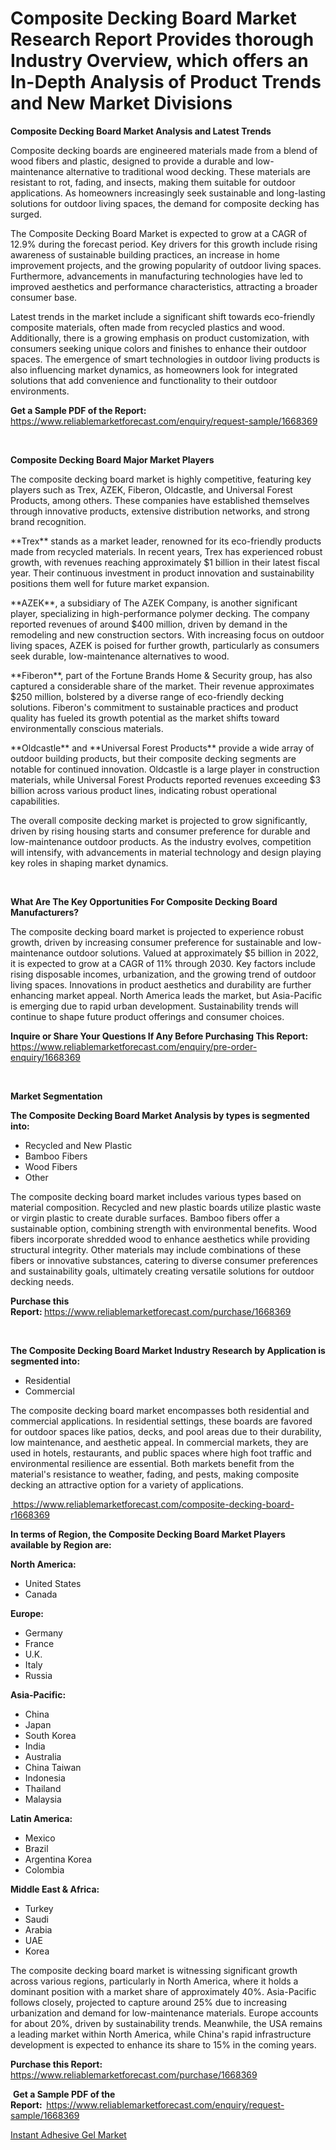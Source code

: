 <p><h1>Composite Decking Board Market Research Report Provides thorough Industry Overview, which offers an In-Depth Analysis of Product Trends and New Market Divisions</h1></p><p><strong>Composite Decking Board Market Analysis and Latest Trends</strong></p>
<p><p>Composite decking boards are engineered materials made from a blend of wood fibers and plastic, designed to provide a durable and low-maintenance alternative to traditional wood decking. These materials are resistant to rot, fading, and insects, making them suitable for outdoor applications. As homeowners increasingly seek sustainable and long-lasting solutions for outdoor living spaces, the demand for composite decking has surged.</p><p>The Composite Decking Board Market is expected to grow at a CAGR of 12.9% during the forecast period. Key drivers for this growth include rising awareness of sustainable building practices, an increase in home improvement projects, and the growing popularity of outdoor living spaces. Furthermore, advancements in manufacturing technologies have led to improved aesthetics and performance characteristics, attracting a broader consumer base.</p><p>Latest trends in the market include a significant shift towards eco-friendly composite materials, often made from recycled plastics and wood. Additionally, there is a growing emphasis on product customization, with consumers seeking unique colors and finishes to enhance their outdoor spaces. The emergence of smart technologies in outdoor living products is also influencing market dynamics, as homeowners look for integrated solutions that add convenience and functionality to their outdoor environments.</p></p>
<p><strong>Get a Sample PDF of the Report:&nbsp;</strong> <a href="https://www.reliablemarketforecast.com/enquiry/request-sample/1668369?utm_campaign=2603&utm_medium=2&utm_source=Github&utm_content=ia&utm_term=06032025&utm_id=composite-decking-board">https://www.reliablemarketforecast.com/enquiry/request-sample/1668369</a></p>
<p>&nbsp;</p>
<p><strong>Composite Decking Board Major Market Players</strong></p>
<p><p>The composite decking board market is highly competitive, featuring key players such as Trex, AZEK, Fiberon, Oldcastle, and Universal Forest Products, among others. These companies have established themselves through innovative products, extensive distribution networks, and strong brand recognition.</p><p>**Trex** stands as a market leader, renowned for its eco-friendly products made from recycled materials. In recent years, Trex has experienced robust growth, with revenues reaching approximately $1 billion in their latest fiscal year. Their continuous investment in product innovation and sustainability positions them well for future market expansion.</p><p>**AZEK**, a subsidiary of The AZEK Company, is another significant player, specializing in high-performance polymer decking. The company reported revenues of around $400 million, driven by demand in the remodeling and new construction sectors. With increasing focus on outdoor living spaces, AZEK is poised for further growth, particularly as consumers seek durable, low-maintenance alternatives to wood.</p><p>**Fiberon**, part of the Fortune Brands Home & Security group, has also captured a considerable share of the market. Their revenue approximates $250 million, bolstered by a diverse range of eco-friendly decking solutions. Fiberon's commitment to sustainable practices and product quality has fueled its growth potential as the market shifts toward environmentally conscious materials.</p><p>**Oldcastle** and **Universal Forest Products** provide a wide array of outdoor building products, but their composite decking segments are notable for continued innovation. Oldcastle is a large player in construction materials, while Universal Forest Products reported revenues exceeding $3 billion across various product lines, indicating robust operational capabilities.</p><p>The overall composite decking market is projected to grow significantly, driven by rising housing starts and consumer preference for durable and low-maintenance outdoor products. As the industry evolves, competition will intensify, with advancements in material technology and design playing key roles in shaping market dynamics.</p></p>
<p>&nbsp;</p>
<p><strong>What Are The Key Opportunities For Composite Decking Board Manufacturers?</strong></p>
<p><p>The composite decking board market is projected to experience robust growth, driven by increasing consumer preference for sustainable and low-maintenance outdoor solutions. Valued at approximately $5 billion in 2022, it is expected to grow at a CAGR of 11% through 2030. Key factors include rising disposable incomes, urbanization, and the growing trend of outdoor living spaces. Innovations in product aesthetics and durability are further enhancing market appeal. North America leads the market, but Asia-Pacific is emerging due to rapid urban development. Sustainability trends will continue to shape future product offerings and consumer choices.</p></p>
<p><strong>Inquire or Share Your Questions If Any Before Purchasing This Report:</strong> <a href="https://www.reliablemarketforecast.com/enquiry/pre-order-enquiry/1668369?utm_campaign=2603&utm_medium=2&utm_source=Github&utm_content=ia&utm_term=06032025&utm_id=composite-decking-board">https://www.reliablemarketforecast.com/enquiry/pre-order-enquiry/1668369</a></p>
<p>&nbsp;</p>
<p><strong>Market Segmentation</strong></p>
<p><strong>The Composite Decking Board Market Analysis by types is segmented into:</strong></p>
<p><ul><li>Recycled and New Plastic</li><li>Bamboo Fibers</li><li>Wood Fibers</li><li>Other</li></ul></p>
<p><p>The composite decking board market includes various types based on material composition. Recycled and new plastic boards utilize plastic waste or virgin plastic to create durable surfaces. Bamboo fibers offer a sustainable option, combining strength with environmental benefits. Wood fibers incorporate shredded wood to enhance aesthetics while providing structural integrity. Other materials may include combinations of these fibers or innovative substances, catering to diverse consumer preferences and sustainability goals, ultimately creating versatile solutions for outdoor decking needs.</p></p>
<p><strong>Purchase this Report:&nbsp;</strong><a href="https://www.reliablemarketforecast.com/purchase/1668369?utm_campaign=2603&utm_medium=2&utm_source=Github&utm_content=ia&utm_term=06032025&utm_id=composite-decking-board">https://www.reliablemarketforecast.com/purchase/1668369</a></p>
<p>&nbsp;</p>
<p><strong>The Composite Decking Board Market Industry Research by Application is segmented into:</strong></p>
<p><ul><li>Residential</li><li>Commercial</li></ul></p>
<p><p>The composite decking board market encompasses both residential and commercial applications. In residential settings, these boards are favored for outdoor spaces like patios, decks, and pool areas due to their durability, low maintenance, and aesthetic appeal. In commercial markets, they are used in hotels, restaurants, and public spaces where high foot traffic and environmental resilience are essential. Both markets benefit from the material's resistance to weather, fading, and pests, making composite decking an attractive option for a variety of applications.</p></p>
<p><a href="https://www.reliablemarketforecast.com/composite-decking-board-r1668369?utm_campaign=2603&utm_medium=2&utm_source=Github&utm_content=ia&utm_term=06032025&utm_id=composite-decking-board">&nbsp;https://www.reliablemarketforecast.com/composite-decking-board-r1668369</a></p>
<p><strong>In terms of Region, the Composite Decking Board Market Players available by Region are:</strong></p>
<p>
    <p> <strong> North America: </strong>
        <ul>
            <li>United States</li>
            <li>Canada</li>
        </ul>
        </p> 
    <p> <strong> Europe: </strong>
        <ul>
            <li>Germany</li>
            <li>France</li>
            <li>U.K.</li>
            <li>Italy</li>
            <li>Russia</li>
        </ul>
        </p> 
    <p> <strong> Asia-Pacific: </strong>
        <ul>
            <li>China</li>
            <li>Japan</li>
            <li>South Korea</li>
            <li>India</li>
            <li>Australia</li>
            <li>China Taiwan</li>
            <li>Indonesia</li>
            <li>Thailand</li>
            <li>Malaysia</li>
        </ul>
        </p> 
    <p> <strong> Latin America: </strong>
        <ul>
            <li>Mexico</li>
            <li>Brazil</li>
            <li>Argentina Korea</li>
            <li>Colombia</li>
        </ul>
        </p> 
    <p> <strong> Middle East & Africa: </strong>
        <ul>
            <li>Turkey</li>
            <li>Saudi</li>
            <li>Arabia</li>
            <li>UAE</li>
            <li>Korea</li>
        </ul>
    </p>
    </p>
<p><p>The composite decking board market is witnessing significant growth across various regions, particularly in North America, where it holds a dominant position with a market share of approximately 40%. Asia-Pacific follows closely, projected to capture around 25% due to increasing urbanization and demand for low-maintenance materials. Europe accounts for about 20%, driven by sustainability trends. Meanwhile, the USA remains a leading market within North America, while China's rapid infrastructure development is expected to enhance its share to 15% in the coming years.</p></p>
<p><strong>Purchase this Report: </strong><a href="https://www.reliablemarketforecast.com/purchase/1668369?utm_campaign=2603&utm_medium=2&utm_source=Github&utm_content=ia&utm_term=06032025&utm_id=composite-decking-board">https://www.reliablemarketforecast.com/purchase/1668369</a></p>
<p>&nbsp;<strong>Get a Sample PDF of the Report:&nbsp;&nbsp;</strong><a href="https://www.reliablemarketforecast.com/enquiry/request-sample/1668369?utm_campaign=2603&utm_medium=2&utm_source=Github&utm_content=ia&utm_term=06032025&utm_id=composite-decking-board">https://www.reliablemarketforecast.com/enquiry/request-sample/1668369</a></p>
<p><strong></strong></p>
<p><p><a href="https://github.com/bolalfredia7777/Market-Research-Report-List-1/blob/main/instant-adhesive-gel-market.md?utm_campaign=2603&utm_medium=2&utm_source=Github&utm_content=ia&utm_term=06032025&utm_id=composite-decking-board">Instant Adhesive Gel Market</a></p></p>
